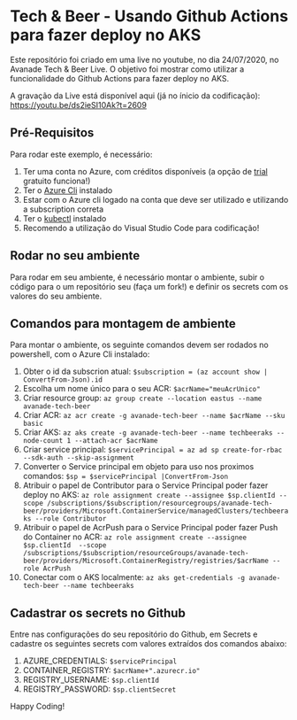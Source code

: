 Tech & Beer - Usando Github Actions para fazer deploy no AKS
============================================================

Este repositório foi criado em uma live no youtube, no dia 24/07/2020, no Avanade Tech & Beer Live. O objetivo foi mostrar como utilizar a funcionalidade do Github Actions para fazer deploy no AKS.

A gravação da Live está disponível aqui (já no ínicio da codificação): https://youtu.be/ds2ieSI10Ak?t=2609

Pré-Requisitos
--------------

Para rodar este exemplo, é necessário:

1. Ter uma conta no Azure, com créditos disponíveis (a opção de [trial](https://azure.microsoft.com/pt-br/free/) gratuito funciona!)
2. Ter o [Azure Cli](https://docs.microsoft.com/pt-br/cli/azure/install-azure-cli?view=azure-cli-latest) instalado
3. Estar com o Azure cli logado na conta que deve ser utilizado e utilizando a subscription correta
4. Ter o [kubectl](https://kubernetes.io/docs/tasks/tools/install-kubectl/) instalado
5. Recomendo a utilização do Visual Studio Code para codificação!

Rodar no seu ambiente
---------------------

Para rodar em seu ambiente, é necessário montar o ambiente, subir o código para o um repositório seu (faça um fork!) e definir os secrets com os valores do seu ambiente.

Comandos para montagem de ambiente
----------------------------------

Para montar o ambiente, os seguinte comandos devem ser rodados no powershell, com o Azure Cli instalado:

1. Obter o id da subscrion atual: ```$subscription = (az account show | ConvertFrom-Json).id```
2. Escolha um nome único para o seu ACR: ```$acrName="meuAcrUnico"```
3. Criar resource group: ```az group create --location eastus --name avanade-tech-beer```
4. Criar ACR: ```az acr create -g avanade-tech-beer --name $acrName --sku basic```
5. Criar AKS: ```az aks create -g avanade-tech-beer --name techbeeraks --node-count 1 --attach-acr $acrName```
6. Criar service principal: ```$servicePrincipal = az ad sp create-for-rbac --sdk-auth --skip-assignment```
7. Converter o Service principal em objeto para uso nos proximos comandos: ```$sp = $servicePrincipal |ConvertFrom-Json```
8. Atribuir o papel de Contributor para o Service Principal poder fazer deploy no AKS: ```az role assignment create --assignee $sp.clientId --scope /subscriptions/$subscription/resourcegroups/avanade-tech-beer/providers/Microsoft.ContainerService/managedClusters/techbeeraks --role Contributor```
9. Atribuir o papel de AcrPush para o Service Principal poder fazer Push do Container no ACR:  ```az role assignment create --assignee $sp.clientId  --scope /subscriptions/$subscription/resourceGroups/avanade-tech-beer/providers/Microsoft.ContainerRegistry/registries/$acrName --role AcrPush```
10. Conectar com o AKS localmente: ```az aks get-credentials -g avanade-tech-beer --name techbeeraks```

Cadastrar os secrets no Github
------------------------------

Entre nas configurações do seu repositório do Github, em Secrets e cadastre os seguintes secrets com valores extraídos dos comandos abaixo:

1. AZURE_CREDENTIALS: ```$servicePrincipal```
2. CONTAINER_REGISTRY:  ```$acrName+".azurecr.io"```
3. REGISTRY_USERNAME: ```$sp.clientId```
4. REGISTRY_PASSWORD: ```$sp.clientSecret```

Happy Coding!
